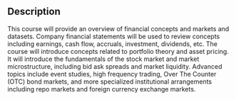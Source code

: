 ## Description

This course will provide an overview of financial concepts and markets and datasets. Company financial statements will be used to review concepts including earnings, cash flow, accruals, investment, dividends, etc. The course will introduce concepts related to portfolio theory and asset pricing. It will introduce the fundamentals of the stock market and market microstructure, including bid ask spreads and market liquidity. Advanced topics include event studies, high frequency trading, Over The Counter (OTC) bond markets, and more specialized institutional arrangements including repo markets and foreign currency exchange markets.